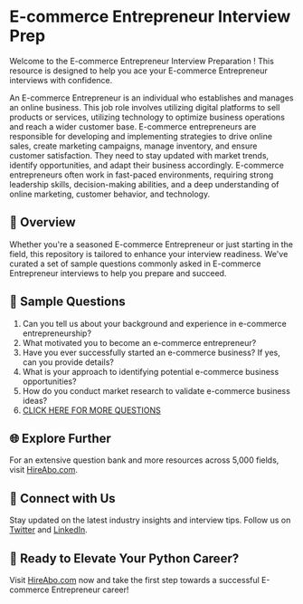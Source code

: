 # E-commerce Entrepreneur Interview Prep

Welcome to the E-commerce Entrepreneur Interview Preparation ! This resource is designed to help you ace your E-commerce Entrepreneur interviews with confidence.

An E-commerce Entrepreneur is an individual who establishes and manages an online business. This job role involves utilizing digital platforms to sell products or services, utilizing technology to optimize business operations and reach a wider customer base. E-commerce entrepreneurs are responsible for developing and implementing strategies to drive online sales, create marketing campaigns, manage inventory, and ensure customer satisfaction. They need to stay updated with market trends, identify opportunities, and adapt their business accordingly. E-commerce entrepreneurs often work in fast-paced environments, requiring strong leadership skills, decision-making abilities, and a deep understanding of online marketing, customer behavior, and technology.

## 🚀 Overview

Whether you're a seasoned E-commerce Entrepreneur or just starting in the field, this repository is tailored to enhance your interview readiness. We've curated a set of sample questions commonly asked in E-commerce Entrepreneur interviews to help you prepare and succeed.

## 📝 Sample Questions

1. Can you tell us about your background and experience in e-commerce entrepreneurship?
2. What motivated you to become an e-commerce entrepreneur?
3. Have you ever successfully started an e-commerce business? If yes, can you provide details?
4. What is your approach to identifying potential e-commerce business opportunities?
5. How do you conduct market research to validate e-commerce business ideas?
6. [CLICK HERE FOR MORE QUESTIONS](https://hireabo.com/job/1_4_17/Ecommerce%20Entrepreneur)

## 🌐 Explore Further

For an extensive question bank and more resources across 5,000 fields, visit [HireAbo.com](https://www.hireabo.com).

## 📱 Connect with Us

Stay updated on the latest industry insights and interview tips. Follow us on [Twitter](https://twitter.com/hireabo) and [LinkedIn](https://www.linkedin.com/in/hire-abo-3609972a8/).

## 🚀 Ready to Elevate Your Python Career?

Visit [HireAbo.com](https://www.hireabo.com) now and take the first step towards a successful E-commerce Entrepreneur career!